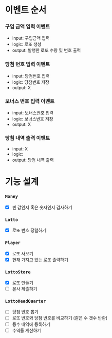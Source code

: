 # 이벤트 순서
### **구입 금액 입력 이벤트**
  - input: 구입금액 입력
  - logic: 로또 생성
  - output: 발행한 로또 수량 및 번호 출력

### **당첨 번호 입력 이벤트**
  - input: 당첨번호 입력
  - logic: 당첨번호 저장
  - output: X

### **보너스 번호 입력 이벤트**
  - input: 보너스번호 입력
  - logic: 보너스번호 저장
  - output: X

### **당첨 내역 출력 이벤트**
  - input: X
  - logic: 
  - output: 당첨 내역 출력

# 기능 설계
### `Money`
- [x] 빈 값인지 혹은 숫자인지 검사하기
### `Lotto`
- [x] 로또 번호 정렬하기
### `Player`
- [x] 로또 사오기
- [x] 현재 가지고 있는 로또 출력하기
### `LottoStore`
- [x] 로또 만들기
- [ ] 본사 제출하기
### `LottoHeadQuarter`
- [ ] 당첨 번호 뽑기
- [ ] 로또 번호와 당첨 번호를 비교하기 (같은 수 갯수 반환)
- [ ] 등수 내역에 등록하기
- [ ] 수익률 계산하기